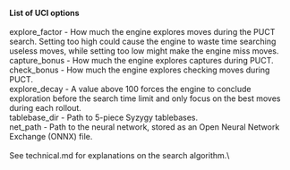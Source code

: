 **List of UCI options**\
\
explore_factor - How much the engine explores moves during the PUCT search. Setting too high could cause the engine to waste time searching useless moves, while setting too low might make the engine miss moves.\
capture_bonus - How much the engine explores captures during PUCT.\
check_bonus - How much the engine explores checking moves during PUCT.\
explore_decay - A value above 100 forces the engine to conclude exploration before the search time limit and only focus on the best moves during each rollout.\
tablebase_dir - Path to 5-piece Syzygy tablebases.\
net_path - Path to the neural network, stored as an Open Neural Network Exchange (ONNX) file.\
\
See technical.md for explanations on the search algorithm.\